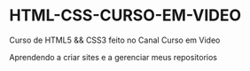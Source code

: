 # HTML-CSS-CURSO-EM-VIDEO
 Curso de HTML5 && CSS3 feito no Canal Curso em Video

 Aprendendo a criar sites e a gerenciar meus repositorios
